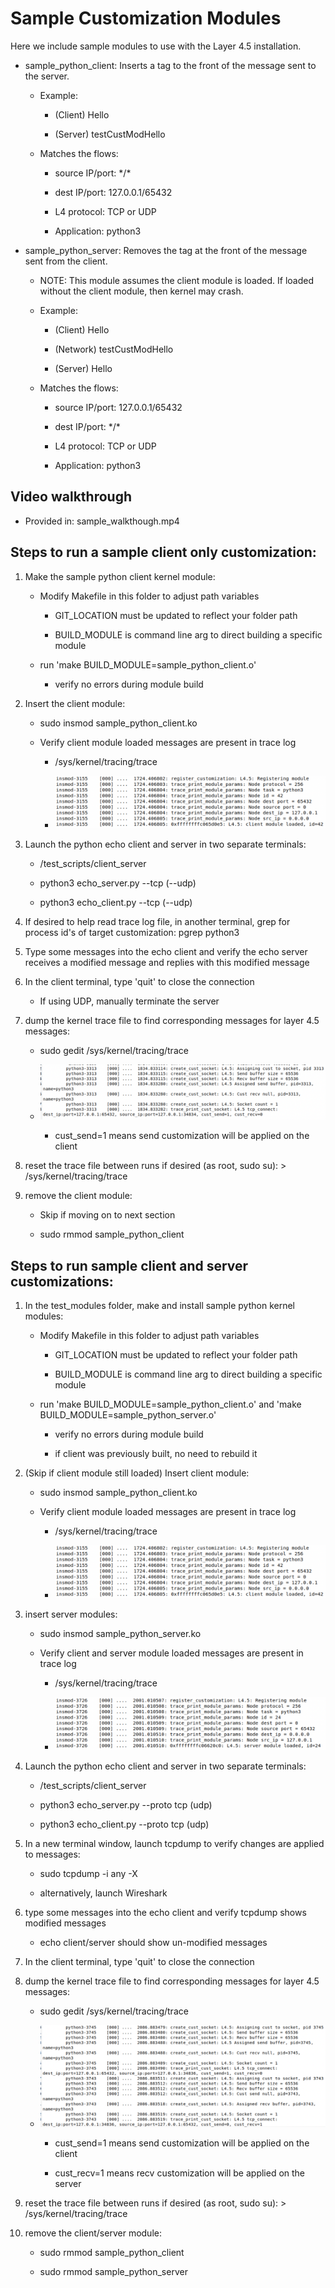 # Sample Customization Modules

Here we include sample modules to use with the Layer 4.5 installation.


* sample\_python\_client: Inserts a tag to the front of the message sent to
the server.

    * Example:

        * (Client) Hello

        * (Server) testCustModHello

    * Matches the flows:

      * source IP/port: \*/\*

      * dest IP/port: 127.0.0.1/65432

      * L4 protocol: TCP or UDP

      * Application: python3


* sample\_python\_server: Removes the tag at the front of the message sent from
the client.

    * NOTE: This module assumes the client module is loaded.  If loaded without
    the client module, then kernel may crash.

    * Example:

        * (Client) Hello

        * (Network) testCustModHello

        * (Server) Hello

    * Matches the flows:

      * source IP/port: 127.0.0.1/65432

      * dest IP/port: \*/\*

      * L4 protocol: TCP or UDP

      * Application: python3    

## Video walkthrough

* Provided in: sample_walkthough.mp4


## Steps to run a sample client only customization:

1) Make the sample python client kernel module:

    * Modify Makefile in this folder to adjust path variables

        * GIT_LOCATION must be updated to reflect your folder path

        * BUILD\_MODULE is command line arg to direct building a specific module

    * run 'make BUILD\_MODULE=sample\_python\_client.o'

        * verify no errors during module build


1) Insert the client module:

    * sudo insmod sample\_python\_client.ko

    * Verify client module loaded messages are present in trace log

        * /sys/kernel/tracing/trace

        * ![](../assets/client_load.png)


1) Launch the python echo client and server in two separate terminals:

    * /test\_scripts/client\_server

    * python3 echo\_server.py --tcp (--udp)

    * python3 echo\_client.py --tcp (--udp)


1) If desired to help read trace log file, in another terminal, grep for process id's
 of target customization: pgrep python3


1) Type some messages into the echo client and verify the echo server receives
a modified message and replies with this modified message


1) In the client terminal, type 'quit' to close the connection

    * If using UDP, manually terminate the server


1) dump the kernel trace file to find corresponding messages for layer 4.5 messages:

    * sudo gedit /sys/kernel/tracing/trace

    * ![](../assets/client_assign.png)

        * cust\_send=1 means send customization will be applied on the client

1) reset the trace file between runs if desired (as root, sudo su): > /sys/kernel/tracing/trace


1) remove the client module:

    * Skip if moving on to next section

    * sudo rmmod sample\_python\_client



## Steps to run sample client and server customizations:

1) In the test\_modules folder, make and install sample python kernel modules:

    * Modify Makefile in this folder to adjust path variables

        * GIT_LOCATION must be updated to reflect your folder path

        * BUILD\_MODULE is command line arg to direct building a specific module

    * run 'make BUILD\_MODULE=sample\_python\_client.o' and 'make BUILD\_MODULE=sample\_python\_server.o'

        * verify no errors during module build

        * if client was previously built, no need to rebuild it


1) (Skip if client module still loaded) Insert client module:

    * sudo insmod sample\_python\_client.ko

    * Verify client module loaded messages are present in trace log

        * /sys/kernel/tracing/trace

        * ![](../assets/client_load.png)


1) insert server modules:

    * sudo insmod sample\_python\_server.ko

    * Verify client and server module loaded messages are present in trace log

        * /sys/kernel/tracing/trace

        * ![](../assets/server_load.png)



1) Launch the python echo client and server in two separate terminals:

    * /test\_scripts/client\_server

    * python3 echo\_server.py --proto tcp (udp)

    * python3 echo\_client.py --proto tcp (udp)


1) In a new terminal window, launch tcpdump to verify changes are applied to messages:

    * sudo tcpdump -i any -X

    * alternatively, launch Wireshark    


1) type some messages into the echo client and verify tcpdump shows modified messages

    * echo client/server should show un-modified messages


1) In the client terminal, type 'quit' to close the connection


1) dump the kernel trace file to find corresponding messages for layer 4.5 messages:

    * sudo gedit /sys/kernel/tracing/trace

    * ![](../assets/both_assign.png)

        * cust\_send=1 means send customization will be applied on the client

        * cust\_recv=1 means recv customization will be applied on the server

1) reset the trace file between runs if desired (as root, sudo su): > /sys/kernel/tracing/trace


1) remove the client/server module:

    * sudo rmmod sample\_python\_client

    * sudo rmmod sample\_python\_server
